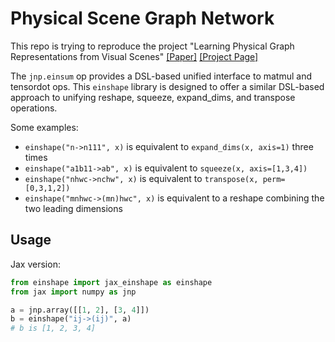 # Physical Scene Graph Network
This repo is trying to reproduce the project "Learning Physical Graph Representations from Visual Scenes"
[[Paper]](https://arxiv.org/pdf/1904.11694.pdf)
[[Project Page]](https://sites.google.com/view/neural-logic-machines)

The `jnp.einsum` op provides a DSL-based unified interface to matmul and
tensordot ops.
This `einshape` library is designed to offer a similar DSL-based approach
to unifying reshape, squeeze, expand_dims, and transpose operations.

Some examples:

* `einshape("n->n111", x)` is equivalent to `expand_dims(x, axis=1)` three times
* `einshape("a1b11->ab", x)` is equivalent to `squeeze(x, axis=[1,3,4])`
* `einshape("nhwc->nchw", x)` is equivalent to `transpose(x, perm=[0,3,1,2])`
* `einshape("mnhwc->(mn)hwc", x)` is equivalent to a reshape combining
  the two leading dimensions

## Usage

Jax version:

```py
from einshape import jax_einshape as einshape
from jax import numpy as jnp

a = jnp.array([[1, 2], [3, 4]])
b = einshape("ij->(ij)", a)
# b is [1, 2, 3, 4]
```